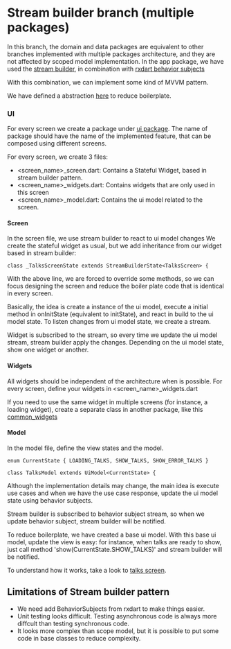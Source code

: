 # Stream builder branch (multiple packages)
In this branch, the domain and data packages are equivalent to other branches implemented with multiple packages architecture, and they are not affected
by scoped model implementation.
In the app package, we have used the [stream builder](https://www.youtube.com/watch?v=MkKEWHfy99Y), in combination with [rxdart behavior subjects](https://pub.dartlang.org/packages/rxdart)

With this combination, we can implement some kind of MVVM pattern.

We have defined a abstraction [here](lib/app/core/stream_builder) to reduce boilerplate.

### UI
For every screen we create a package under [ui package](lib/app/ui).
The name of package should have the name of the implemented feature, that can be composed using different screens.

For every screen, we create 3 files:
- <screen_name>_screen.dart: Contains a Stateful Widget, based in stream builder pattern.
- <screen_name>_widgets.dart: Contains widgets that are only used in this screen
- <screen_name>_model.dart: Contains the ui model related to the screen.

#### Screen
In the screen file, we use stream builder to react to ui model changes
We create the stateful widget as usual, but we add inheritance from our widget based in stream builder:
```
class _TalksScreenState extends StreamBuilderState<TalksScreen> {
```
With the above line, we are forced to override some methods, so we can focus designing the screen
and reduce the boiler plate code that is identical in every screen.

Basically, the idea is create a instance of the ui model, execute a initial method
in onInitState (equivalent to initState), and react in build to the ui model state.
To listen changes from ui model state, we create a stream.

Widget is subscribed to the stream, so every time we update the ui model stream, stream builder apply the changes.
Depending on the ui model state, show one widget or another.

#### Widgets
All widgets should be independent of the architecture when is possible.
For every screen, define your widgets in <screen_name>_widgets.dart

If you need to use the same widget in multiple screens (for instance, a loading widget),
create a separate class in another package, like this [common_widgets](lib/app/ui/common)

#### Model
In the model file, define the view states and the model.

```
enum CurrentState { LOADING_TALKS, SHOW_TALKS, SHOW_ERROR_TALKS }

class TalksModel extends UiModel<CurrentState> {
```

Although the implementation details may change, the main idea is
execute use cases and when we have the use case response,
update the ui model state using behavior subjects.

Stream builder is subscribed to behavior subject stream, so when we update behavior subject, stream builder will be notified.

To reduce boilerplate, we have created a base ui model. With this base ui model, update the view 
is easy: for instance, when talks are ready to show, just call method 'show(CurrentState.SHOW_TALKS)' and stream builder will be notified.

To understand how it works, take a look to [talks screen](lib/app/ui/talks/).

## Limitations of Stream builder pattern
- We need add BehaviorSubjects from rxdart to make things easier.
- Unit testing looks difficult. Testing asynchronous code is always more diffcult than testing synchronous code.
- It looks more complex than scope model, but it is possible to put some code in base classes to reduce complexity.